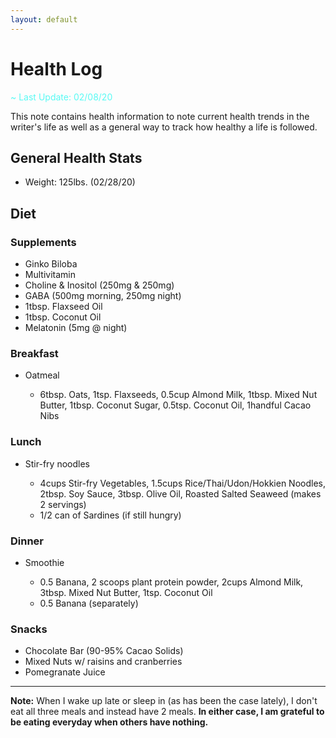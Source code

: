 ```yaml
---
layout: default
---
```


# Health Log <i class="fas fa-heartbeat"></i>

<span style="color:#58FAF4">~ Last Update: 02/08/20</span>

This note contains health information to note current health trends in the writer's life as well as a general way to track how healthy a life is followed.

## General Health Stats

- Weight: 125lbs. (02/28/20)

## Diet

### Supplements

- Ginko Biloba
- Multivitamin
- Choline & Inositol (250mg & 250mg)
- GABA (500mg morning, 250mg night)
- 1tbsp. Flaxseed Oil
- 1tbsp. Coconut Oil
- Melatonin (5mg @ night)

### Breakfast

- Oatmeal

  - 6tbsp. Oats, 1tsp. Flaxseeds, 0.5cup Almond Milk, 1tbsp. Mixed Nut Butter, 1tbsp. Coconut Sugar, 0.5tsp. Coconut Oil, 1handful Cacao Nibs

### Lunch

- Stir-fry noodles

  - 4cups Stir-fry Vegetables, 1.5cups Rice/Thai/Udon/Hokkien Noodles, 2tbsp. Soy Sauce, 3tbsp. Olive Oil, Roasted Salted Seaweed (makes 2 servings)
  - 1/2 can of Sardines (if still hungry)

### Dinner

- Smoothie

  - 0.5 Banana, 2 scoops plant protein powder, 2cups Almond Milk, 3tbsp. Mixed Nut Butter, 1tsp. Coconut Oil
  - 0.5 Banana (separately)

### Snacks

- Chocolate Bar (90-95% Cacao Solids)
- Mixed Nuts w/ raisins and cranberries
- Pomegranate Juice

---

**Note:** When I wake up late or sleep in (as has been the case lately), I don't eat all three meals and instead have 2 meals. **In either case, I am grateful to be eating everyday when others have nothing.**
